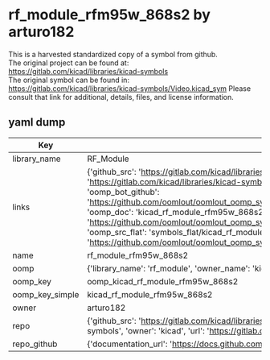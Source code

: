 # rf_module_rfm95w_868s2 by arturo182  
This is a harvested standardized copy of a symbol from github.  
The original project can be found at:  
https://gitlab.com/kicad/libraries/kicad-symbols  
The original symbol can be found in:
https://gitlab.com/kicad/libraries/kicad-symbols/Video.kicad_sym
Please consult that link for additional, details, files, and license information.  
## yaml dump  
| Key | Value |  
| --- | --- |  
| library_name | RF_Module |  
| links | {'github_src': 'https://gitlab.com/kicad/libraries/kicad-symbols/Video.kicad_sym', 'github_src_repo': 'https://gitlab.com/kicad/libraries/kicad-symbols', 'oomp_bot': 'kicad_rf_module_rfm95w_868s2/working', 'oomp_bot_github': 'https://github.com/oomlout/oomlout_oomp_symbol_bot/tree/main/kicad_rf_module_rfm95w_868s2/working', 'oomp_doc': 'kicad_rf_module_rfm95w_868s2/working', 'oomp_doc_github': 'https://github.com/oomlout/oomlout_oomp_symbol_doc/tree/main/kicad_rf_module_rfm95w_868s2/working', 'oomp_src_flat': 'symbols_flat/kicad_rf_module_rfm95w_868s2/working', 'oomp_src_flat_github': 'https://github.com/oomlout/oomlout_oomp_symbol_src/tree/main/kicad_rf_module_rfm95w_868s2/working'} |  
| name | rf_module_rfm95w_868s2 |  
| oomp | {'library_name': 'rf_module', 'owner_name': 'kicad', 'symbol_name': 'rf_module_rfm95w_868s2'} |  
| oomp_key | oomp_kicad_rf_module_rfm95w_868s2 |  
| oomp_key_simple | kicad_rf_module_rfm95w_868s2 |  
| owner | arturo182 |  
| repo | {'github_src': 'https://gitlab.com/kicad/libraries/kicad-symbols/Video.kicad_sym', 'name': 'libraries/kicad-symbols', 'owner': 'kicad', 'url': 'https://gitlab.com/kicad/libraries/kicad-symbols'} |  
| repo_github | {'documentation_url': 'https://docs.github.com/rest/repos/repos#get-a-repository', 'message': 'Not Found'} |  

